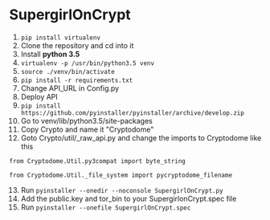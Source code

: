 # SupergirlOnCrypt

1. `pip install virtualenv`
2. Clone the repository and cd into it
3. Install **python 3.5**
4. `virtualenv -p /usr/bin/python3.5 venv`
5. `source ./venv/bin/activate`
6. `pip install -r requirements.txt`
7. Change API_URL in Config.py
8. Deploy API
9. `pip install https://github.com/pyinstaller/pyinstaller/archive/develop.zip`
10. Go to venv/lib/python3.5/site-packages
11. Copy Crypto and name it "Cryptodome"
12. Goto Crypto/util/_raw_api.py and change the imports to Cryptodome like this

`from Cryptodome.Util.py3compat import byte_string`

`from Cryptodome.Util._file_system import pycryptodome_filename`

13. Run `pyinstaller --onedir --noconsole SupergirlOnCrypt.py`
14. Add the public.key and tor_bin to your SupergirlonCrypt.spec file
15. Run `pyinstaller --onefile SupergirlOnCrypt.spec`